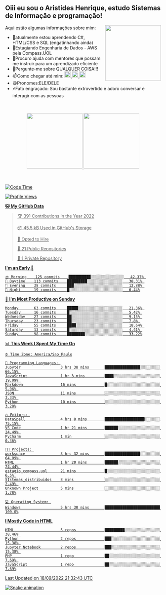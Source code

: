 ## Oiii eu sou o Aristides Henrique, estudo Sistemas de Informação e programação!

<div >
Aqui estão algumas informações sobre mim:<img align="right" height="180em" src="https://user-images.githubusercontent.com/97318481/177042589-45d62122-82a9-4a32-b3a7-87b322825b2f.png">
</div>

- 🌱atualmente estou aprendendo C#, HTML/CSS e SQL (engatinhando ainda)
- 👯Estagiando Engenharia de Dados - AWS pela Compass.UOL
- 🤔Procuro ajuda com mentores que possam me instruir para um aprendizado eficiente
- 💬Pergunte-me sobre QUALQUER COISA!!!
- 📫Como chegar até mim:
  <a href="https://www.instagram.com/aryhenry/" target="_blank">
  <img src="https://img.shields.io/badge/-Instagram-%23E4405F?style=for-the-badge&logo=instagram&logoColor=black" height="20px">
  </a>
  <a href="https://www.linkedin.com/in/aristides-henrique/" target="_blank">
  <img src="https://img.shields.io/badge/-LinkedIn-%230077B5?style=for-the-badge&logo=linkedin&logoColor=black" height="20px">
  </a> 
  <a href="mailto:arihenriqueuna@gmail.com">
  <img src="https://img.shields.io/badge/-Gmail-%23333?style=for-the-badge&logo=gmail&logoColor=white" height="20px">
  </a>
- 😄Pronomes:ELE/DELE
- ⚡Fato engraçado: Sou bastante extrovertido e adoro conversar e interagir com as pessoas
<br/>
<br/>
<div align="center">
  <a href="https://github.com/arihenrique">
  <img height="180em" src="https://github-readme-stats.vercel.app/api?username=arihenrique&show_icons=true&theme=dracula&include_all_commits=true&count_private=true"/>
  <img height="180em" src="https://github-readme-stats.vercel.app/api/top-langs/?username=arihenrique&layout=compact&langs_count=7&theme=dracula"/>
</div><br/><br/>

<!--START_SECTION:waka-->
![Code Time](http://img.shields.io/badge/Code%20Time-101%20hrs%2027%20mins-blue)

![Profile Views](http://img.shields.io/badge/Profile%20Views-36-blue)

**🐱 My GitHub Data** 

> 🏆 391 Contributions in the Year 2022
 > 
> 📦 45.5 kB Used in GitHub's Storage 
 > 
> 💼 Opted to Hire
 > 
> 📜 21 Public Repositories 
 > 
> 🔑 1 Private Repository 
 > 
**I'm an Early 🐤** 

```text
🌞 Morning    125 commits    ██████████░░░░░░░░░░░░░░░   42.37% 
🌇 Daytime    113 commits    █████████░░░░░░░░░░░░░░░░   38.31% 
🌃 Evening    38 commits     ███░░░░░░░░░░░░░░░░░░░░░░   12.88% 
🌙 Night      19 commits     █░░░░░░░░░░░░░░░░░░░░░░░░   6.44%

```
📅 **I'm Most Productive on Sunday** 

```text
Monday       63 commits     █████░░░░░░░░░░░░░░░░░░░░   21.36% 
Tuesday      16 commits     █░░░░░░░░░░░░░░░░░░░░░░░░   5.42% 
Wednesday    27 commits     ██░░░░░░░░░░░░░░░░░░░░░░░   9.15% 
Thursday     23 commits     ██░░░░░░░░░░░░░░░░░░░░░░░   7.8% 
Friday       55 commits     ████░░░░░░░░░░░░░░░░░░░░░   18.64% 
Saturday     13 commits     █░░░░░░░░░░░░░░░░░░░░░░░░   4.41% 
Sunday       98 commits     ████████░░░░░░░░░░░░░░░░░   33.22%

```


📊 **This Week I Spent My Time On** 

```text
⌚︎ Time Zone: America/Sao_Paulo

💬 Programming Languages: 
Jupyter                  3 hrs 38 mins       ████████████████░░░░░░░░░   66.15% 
JavaScript               1 hr 3 mins         ████░░░░░░░░░░░░░░░░░░░░░   19.09% 
Markdown                 16 mins             █░░░░░░░░░░░░░░░░░░░░░░░░   5.06% 
JSON                     11 mins             ░░░░░░░░░░░░░░░░░░░░░░░░░   3.33% 
Python                   10 mins             ░░░░░░░░░░░░░░░░░░░░░░░░░   3.28%

🔥 Editors: 
DataSpell                4 hrs 8 mins        ██████████████████░░░░░░░   75.15% 
VS Code                  1 hr 21 mins        ██████░░░░░░░░░░░░░░░░░░░   24.49% 
PyCharm                  1 min               ░░░░░░░░░░░░░░░░░░░░░░░░░   0.36%

🐱‍💻 Projects: 
workspace                3 hrs 32 mins       ████████████████░░░░░░░░░   64.09% 
HTML                     1 hr 20 mins        ██████░░░░░░░░░░░░░░░░░░░   24.44% 
estagio_compass.uol      21 mins             █░░░░░░░░░░░░░░░░░░░░░░░░   6.5% 
SIstemas_distribuidos    8 mins              ░░░░░░░░░░░░░░░░░░░░░░░░░   2.49% 
Unknown Project          5 mins              ░░░░░░░░░░░░░░░░░░░░░░░░░   1.78%

💻 Operating System: 
Windows                  5 hrs 30 mins       █████████████████████████   100.0%

```

**I Mostly Code in HTML** 

```text
HTML                     5 repos             █████████░░░░░░░░░░░░░░░░   38.46% 
Python                   2 repos             ███░░░░░░░░░░░░░░░░░░░░░░   15.38% 
Jupyter Notebook         2 repos             ███░░░░░░░░░░░░░░░░░░░░░░   15.38% 
PHP                      1 repo              ██░░░░░░░░░░░░░░░░░░░░░░░   7.69% 
JavaScript               1 repo              ██░░░░░░░░░░░░░░░░░░░░░░░   7.69%

```



 Last Updated on 18/09/2022 21:32:43 UTC
<!--END_SECTION:waka-->

![Snake animation](https://github.com/arihenrique/arihenrique/blob/output/github-contribution-grid-snake.svg)
